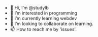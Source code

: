 - 👋 Hi, I’m @studylb
- 👀 I’m interested in programming
- 🌱 I’m currently learning webdev
- 💞️ I’m looking to collaborate on learning.
- 📫 How to reach me by 'issues'.

<!---
studylb/studylb is a ✨ special ✨ repository because its `README.md` (this file) appears on your GitHub profile.
You can click the Preview link to take a look at your changes.
--->
